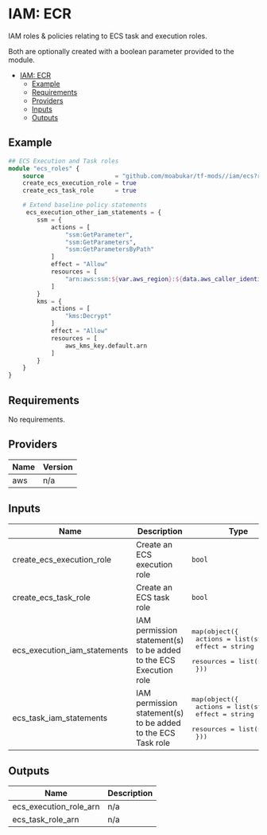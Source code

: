# IAM: ECR

IAM roles & policies relating to ECS task and execution roles.

Both are optionally created with a boolean parameter provided to the module. 

- [IAM: ECR](#iam-ecr)
  - [Example](#example)
  - [Requirements](#requirements)
  - [Providers](#providers)
  - [Inputs](#inputs)
  - [Outputs](#outputs)

## Example

```tf
## ECS Execution and Task roles
module "ecs_roles" {
    source                    = "github.com/moabukar/tf-mods//iam/ecs?ref=v1.0.7"
    create_ecs_execution_role = true
    create_ecs_task_role      = true

    # Extend baseline policy statements
     ecs_execution_other_iam_statements = {
        ssm = {
            actions = [
                "ssm:GetParameter",
                "ssm:GetParameters",
                "ssm:GetParametersByPath"
            ]
            effect = "Allow"
            resources = [
                "arn:aws:ssm:${var.aws_region}:${data.aws_caller_identity.current.account_id}:parameter/web/${var.project_id}/*"
            ]
        }
        kms = {
            actions = [
                "kms:Decrypt"
            ]
            effect = "Allow"
            resources = [
                aws_kms_key.default.arn
            ]
        }
    }
}
```

## Requirements

No requirements.

## Providers

| Name | Version |
|------|---------|
| aws | n/a |

## Inputs

| Name | Description | Type | Default | Required |
|------|-------------|------|---------|:--------:|
| create\_ecs\_execution\_role | Create an ECS execution role | `bool` | n/a | yes |
| create\_ecs\_task\_role | Create an ECS task role | `bool` | n/a | yes |
| ecs\_execution\_iam\_statements | IAM permission statement(s) to be added to the ECS Execution role | <pre>map(object({<br>    actions   = list(string)<br>    effect    = string<br>    resources = list(string)<br>  }))</pre> | `null` | no |
| ecs\_task\_iam\_statements | IAM permission statement(s) to be added to the ECS Task role | <pre>map(object({<br>    actions   = list(string)<br>    effect    = string<br>    resources = list(string)<br>  }))</pre> | `null` | no |

## Outputs

| Name | Description |
|------|-------------|
| ecs\_execution\_role\_arn | n/a |
| ecs\_task\_role\_arn | n/a |
